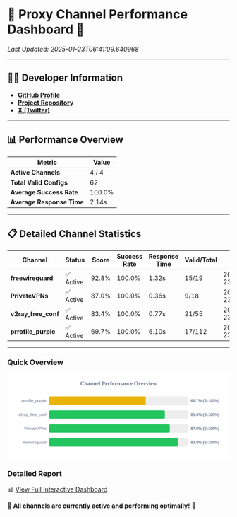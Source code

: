 # 🌟 Proxy Channel Performance Dashboard 🌟

_Last Updated: 2025-01-23T06:41:09.640968_

---

## 👩‍💻 Developer Information

- **[GitHub Profile](https://github.com/4n0nymou3)**  
- **[Project Repository](https://github.com/4n0nymou3/multi-proxy-config-fetcher)**  
- **[X (Twitter)](https://x.com/4n0nymou3)**  

---

## 📊 Performance Overview

| Metric                | Value       |
|-----------------------|-------------|
| **Active Channels**   | 4 / 4       |
| **Total Valid Configs** | 62          |
| **Average Success Rate** | 100.0%      |
| **Average Response Time** | 2.14s       |

---

## 📋 Detailed Channel Statistics

| Channel          | Status     | Score  | Success Rate | Response Time | Valid/Total | Last Success               |
|------------------|------------|--------|--------------|---------------|-------------|----------------------------|
| **freewireguard**  | ✅ Active  | 92.8%  | 100.0% | 1.32s         | 15/19       | 2025-01-23T06:41:09.639177 |
| **PrivateVPNs**  | ✅ Active  | 87.0%  | 100.0% | 0.36s         | 9/18       | 2025-01-23T06:41:08.289588 |
| **v2ray_free_conf**  | ✅ Active  | 83.4%  | 100.0% | 0.77s         | 21/55       | 2025-01-23T06:41:07.892689 |
| **prrofile_purple**  | ✅ Active  | 69.7%  | 100.0% | 6.10s         | 17/112       | 2025-01-23T06:41:07.082419 |

---

### Quick Overview
<div align="center">
  <a href="https://raw.githubusercontent.com/nullluser/NullRepo/refs/heads/main/assets/channel_stats_chart.svg">
    <img src="https://raw.githubusercontent.com/nullluser/NullRepo/refs/heads/main/assets/channel_stats_chart.svg" alt="Source Performance Statistics" width="800">
  </a>
</div>

### Detailed Report
📊 [View Full Interactive Dashboard](https://htmlpreview.github.io/?https://github.com/nullluser/NullRepo/blob/main/assets/performance_report.html)

🎉 **All channels are currently active and performing optimally!** 🎉
